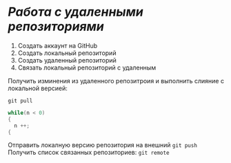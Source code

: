 # ***Работа с удаленными репозиториями***
1. Создать аккаунт на GitHub
2. Создать локальный репозиторий
3. Создать удаленный репозиторий
4. Связать локальный репозиторий с удаленным

Получить изминения из удаленного репозитроия и выполнить слияние с локальной версией:
```
git pull
```
```C#
while(n < 0)
{
  n ++;
{
```
Отправить локалную версию репозитория на внешний `git push`
Получить список связанных репозиториев: `git remote`